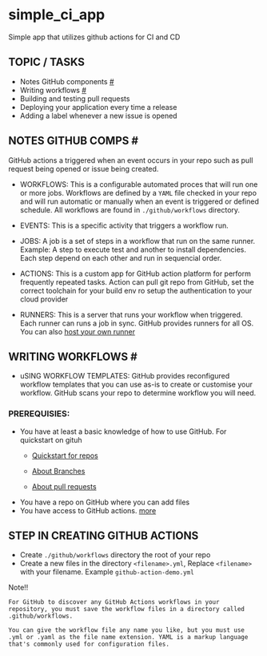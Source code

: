 # simple_ci_app
Simple app that utilizes github actions for CI and CD

## TOPIC / TASKS
* Notes GitHub components <a href="#github-comps">#</a>
* Writing workflows <a href="#write-workflows">#</a>
* Building and testing pull requests
* Deploying your application every time a release
* Adding a label whenever a new issue is opened

## NOTES GITHUB COMPS <span id="github-comps">#</span>
GitHub actions a triggered when an event occurs in your repo such as pull request being opened or issue being created.

- WORKFLOWS: This is a configurable automated proces that will run one or more jobs. Workflows are defined by a `YAML` file checked in your repo and will run automatic or manually when an event is triggered or defined schedule. All workflows are found in `./github/workflows` directory.

- EVENTS: This is a specific activity that triggers a workflow run.

- JOBS: A job is a set of steps in a workflow that run on the same runner. Example: A step to execute test and another to install dependencies. Each step depend on each other and run in sequencial order.

- ACTIONS: This is a custom app for GitHub action platform for perform frequently repeated tasks. Action can pull git repo from GitHub, set the correct toolchain for your build env ro setup the authentication to your cloud provider

- RUNNERS: This is a server that runs your workflow when triggered. Each runner can runs a job in sync. GitHub provides runners for all OS.
You can also [host your own runner](https://docs.github.com/en/actions/hosting-your-own-runners)

## WRITING WORKFLOWS <span id="write-workflows">#</span>
- uSING WORKFLOW TEMPLATES:
    GitHub provides reconfigured workflow templates that you can use as-is to create or customise your workflow. GitHub scans your repo to determine workflow you will need.

### PREREQUISIES:
- You have at least a basic knowledge of how to use GitHub. For quickstart on gituh 
    - [Quickstart for repos](https://docs.github.com/en/repositories/creating-and-managing-repositories/quickstart-for-repositories)

    - [About Branches](https://docs.github.com/en/pull-requests/collaborating-with-pull-requests/proposing-changes-to-your-work-with-pull-requests/about-branches)

    - [About pull requests](https://docs.github.com/en/pull-requests/collaborating-with-pull-requests/proposing-changes-to-your-work-with-pull-requests/about-pull-requests)
- You have a repo on GitHub where you can add files
- You have access to GitHub actions. [more](https://docs.github.com/en/repositories/managing-your-repositorys-settings-and-features/enabling-features-for-your-repository/managing-github-actions-settings-for-a-repository)

## STEP IN CREATING GITHUB ACTIONS
* Create `./github/workflows` directory the root of your repo
* Create a new files in the directory `<filename>.yml`, Replace `<filename>` with your filename. Example `github-action-demo.yml`

Note!!
```
For GitHub to discover any GitHub Actions workflows in your repository, you must save the workflow files in a directory called .github/workflows.

You can give the workflow file any name you like, but you must use .yml or .yaml as the file name extension. YAML is a markup language that's commonly used for configuration files.
```
